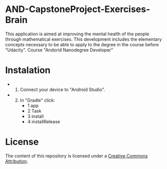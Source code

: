 # AND-CapstoneProject-Exercises-Brain
This application is aimed at improving the mental health of the people through mathematical exercises. This development includes the elementary concepts necessary to be able to apply to the degree in the course before "Udacity". Course "Andorid Nanodegree Developer"

# Instalation

- 1. Connect your device to "Android Studio".
- 2. In "Gradle" click:
     - 1 app
     - 2 Task
     - 3 install
     - 4 installRelease
     
# License

The content of this repository is licensed under a [Creative Commons Attribution](https://creativecommons.org/licenses/by/3.0/us/).
